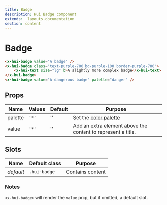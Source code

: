 ```yaml
---
title: Badge
description: Hui Badge component
extends: _layouts.documentation
section: content
---
```


# Badge

```html
<x-hui-badge value="A badge" />
<x-hui-badge class="text-purple-700 bg-purple-100 border-purple-700">
    <x-hui-text size="lg" b>A slightly more complex badge</x-hui-text>
</x-hui-badge>
<x-hui-badge value="A dangerous badge" palette="danger" />
```

## Props
| Name | Values | Default | Purpose |
|---|---|---|---|
| palette | `'*'` | '' | Set the [color palette](/docs/customization#palette) |
| value | `'*'` | '' | Add an extra element above the content to represent a title. |

## Slots
| Name | Default class | Purpose |
|---|---|---|
| _default_ | `.hui-badge` | Contains content |

### Notes

`<x-hui-badge>` will render the `value` prop, but if omitted, a default slot.